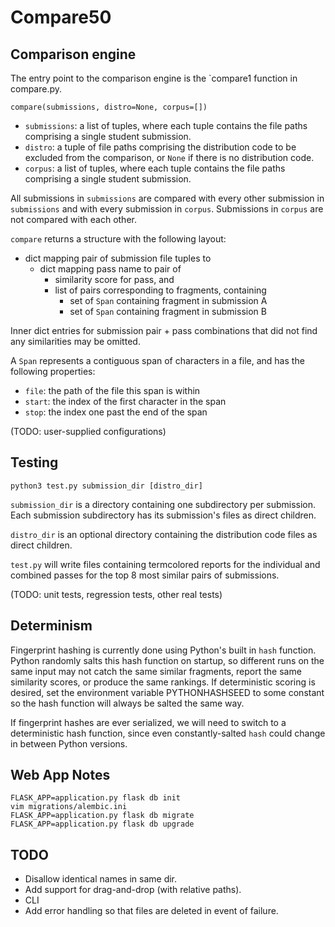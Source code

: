 # Compare50

## Comparison engine
The entry point to the comparison engine is the `compare1 function in
compare.py.

`compare(submissions, distro=None, corpus=[])`

- `submissions`: a list of tuples, where each tuple contains the file
  paths comprising a single student submission.
- `distro`: a tuple of file paths comprising the distribution code to
  be excluded from the comparison, or `None` if there is no
  distribution code.
- `corpus`: a list of tuples, where each tuple contains the file paths
  comprising a single student submission.

All submissions in `submissions` are compared with every other
submission in `submissions` and with every submission in
`corpus`. Submissions in `corpus` are not compared with each other.

`compare` returns a structure with the following layout:

- dict mapping pair of submission file tuples to
  - dict mapping pass name to pair of
    - similarity score for pass, and
    - list of pairs corresponding to fragments, containing
      - set of `Span` containing fragment in submission A
      - set of `Span` containing fragment in submission B

Inner dict entries for submission pair + pass combinations that did
not find any similarities may be omitted.

A `Span` represents a contiguous span of characters in a file, and has
the following properties:
- `file`: the path of the file this span is within
- `start`: the index of the first character in the span
- `stop`: the index one past the end of the span

(TODO: user-supplied configurations)

## Testing

`python3 test.py submission_dir [distro_dir]`

`submission_dir` is a directory containing one subdirectory per
submission. Each submission subdirectory has its submission's files as
direct children.

`distro_dir` is an optional directory containing the distribution code
files as direct children.

`test.py` will write files containing termcolored reports for the
individual and combined passes for the top 8 most similar pairs of
submissions.

(TODO: unit tests, regression tests, other real tests)

## Determinism
Fingerprint hashing is currently done using Python's built in `hash`
function. Python randomly salts this hash function on startup, so
different runs on the same input may not catch the same similar
fragments, report the same similarity scores, or produce the same
rankings. If deterministic scoring is desired, set the environment
variable PYTHONHASHSEED to some constant so the hash function will
always be salted the same way.

If fingerprint hashes are ever serialized, we will need to switch to a
deterministic hash function, since even constantly-salted `hash` could
change in between Python versions.

## Web App Notes

```
FLASK_APP=application.py flask db init
vim migrations/alembic.ini 
FLASK_APP=application.py flask db migrate
FLASK_APP=application.py flask db upgrade
```

## TODO

* Disallow identical names in same dir.
* Add support for drag-and-drop (with relative paths).
* CLI
* Add error handling so that files are deleted in event of failure.
